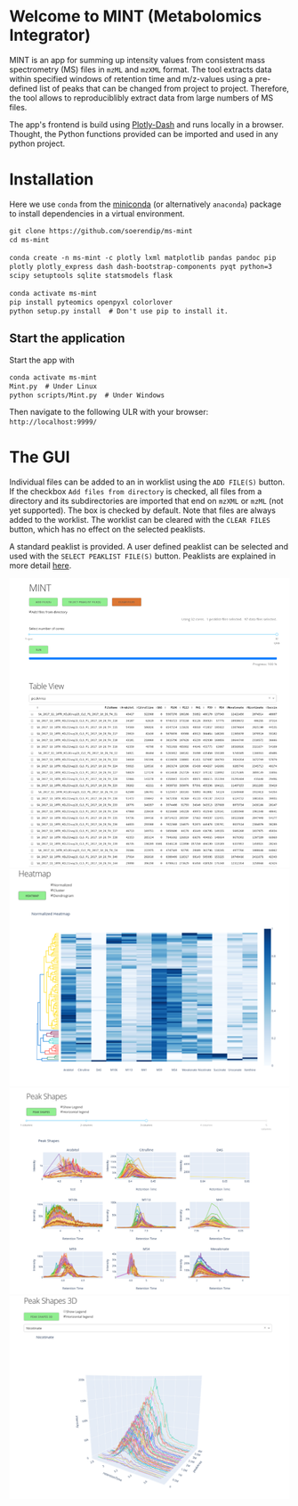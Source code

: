 # Welcome to MINT (Metabolomics Integrator)

MINT is an app for summing up intensity values from consistent mass spectrometry (MS) files in `mzML` and `mzXML` format. The tool extracts data within specified windows of retention time and m/z-values using a pre-defined list of peaks that can be changed from project to project. Therefore, the tool allows to reproduciblibly extract data from large numbers of MS files.

The app's frontend is build using [Plotly-Dash](https://plot.ly/dash/) and runs locally in a browser. Thought, the Python functions provided can be imported and used in any python project.


# Installation

Here we use `conda` from the [miniconda](https://conda.io/en/latest/miniconda.html) (or alternatively `anaconda`) package to install dependencies in a virtual environment.

    git clone https://github.com/soerendip/ms-mint
    cd ms-mint

    conda create -n ms-mint -c plotly lxml matplotlib pandas pandoc pip plotly plotly_express dash dash-bootstrap-components pyqt python=3 scipy setuptools sqlite statsmodels flask

    conda activate ms-mint
    pip install pyteomics openpyxl colorlover
    python setup.py install  # Don't use pip to install it.


## Start the application

Start the app with

    conda activate ms-mint
    Mint.py  # Under Linux
    python scripts/Mint.py  # Under Windows

Then navigate to the following ULR with your browser: `http://localhost:9999/`


# The GUI
Individual files can be added to an in worklist using the `ADD FILE(S)` button. If the checkbox `Add files from directory` is checked, all files from a directory and its subdirectories are imported that end on `mzXML` or `mzML` (not yet supported). The box is checked by default. Note that files are always added to the worklist. The worklist can be cleared with the `CLEAR FILES` button, which has no effect on the selected peaklists.

A standard peaklist is provided. A user defined peaklist can be selected and used with the `SELECT PEAKLIST FILE(S)` button. Peaklists are explained in more detail [here](peaklists.md).

![Demo Image](./image/mint1.png "Demo image")
![Demo Image](./image/mint2.png "Demo image")
![Demo Image](./image/mint3.png "Demo image")
![Demo Image](./image/mint4.png "Demo image")


